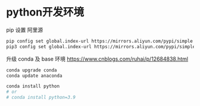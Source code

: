 # python开发环境

pip 设置 阿里源

```sh
pip config set global.index-url https://mirrors.aliyun.com/pypi/simple
pip3 config set global.index-url https://mirrors.aliyun.com/pypi/simple
```

升级 conda 及 base 环境 <https://www.cnblogs.com/ruhai/p/12684838.html>

```sh
conda upgrade conda 
conda update anaconda

conda install python
# or
# conda install python=3.9
```
